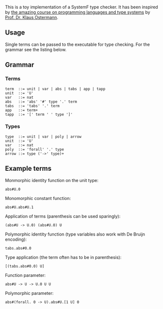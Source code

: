 This is a toy implementation of a SystemF type checker. It has been inspired by [the amazing course on programming languages and type systems](http://ps.informatik.uni-tuebingen.de/teaching/ss15/pl2/) by [Prof. Dr. Klaus Ostermann](http://ps.informatik.uni-tuebingen.de/team/ostermann/).

## Usage

Single terms can be passed to the executable for type checking. For the grammar see the listing below.

## Grammar

### Terms

```
term  ::= unit | var | abs | tabs | app | tapp
unit  ::= 'U'
var   ::= nat
abs   ::= 'abs' '#' type '.' term
tabs  ::= 'tabs' '.' term
app   ::= term+
tapp  ::= '[' term ' ' type ']'
```

### Types
```
type  ::= unit | var | poly | arrow
unit  ::= 'U'
var   ::= nat
poly  ::= 'forall' '.' type
arrow ::= type ('->' type)+
```

## Example terms

Monmorphic identity function on the unit type:
```
abs#U.0
```

Monomorphic constant function:
```
abs#U.abs#U.1
```

Application of terms (parenthesis can be used sparingly):
```
(abs#U -> U.0) (abs#U.0) U
```

Polymorphic identity function (type variables also work with De Bruijn encoding):
```
tabs.abs#0.0
```

Type application (the term often has to be in parenthesis):
```
[(tabs.abs#0.0) U]
```

Function parameter:
```
abs#U -> U -> U.0 U U
```

Polymorphic parameter:
```
abs#(forall. 0 -> U).abs#U.[1 U] 0
```

